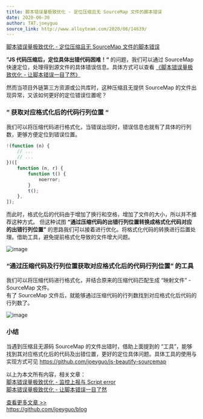 ```yaml
---
title: 脚本错误量极致优化 - 定位压缩且无 SourceMap 文件的脚本错误
date: 2020-06-30
author: TAT.joeyguo
source_link: http://www.alloyteam.com/2020/06/14639/
---
```


[脚本错误量极致优化 - 定位压缩且无 SourceMap 文件的脚本错误](https://github.com/joeyguo/blog/issues/23)

**”JS 代码压缩后，定位具体出错代码困难！“** 的问题，我们可以通过 SourceMap 快速定位，处理得到源文件的具体错误信息。具体方式可以查看 [《脚本错误量极致优化 - 让脚本错误一目了然》](https://github.com/joeyguo/blog/issues/14)

然而当项目外链第三方资源或公共库时，这种压缩且无提供 SourceMap 的文件出现异常，又该如何更好的定位错误位置呢？

### ” 获取对应格式化后的代码行列位置 “

我们可以将压缩代码进行格式化，当错误出现时，错误信息也就有了具体的行列数，更够方便定位到错误位置。

```javascript
!(function (n) {
    // ...
    // ...
})([
    function (n, r) {
        function t() {
            noerror;
        }
        t();
    },
]);
```

而此时，格式化后的代码由于增加了换行和空格，增加了文件的大小，所以并不推荐这种方式。 但这种试图 **“通过压缩代码的出错行列位置转换成格式化代码对应的出错行列位置”** 的思路我们可以接着进行优化。将格式化代码的转换进行后置处理。借助工具，避免提前格式化导致的文件增大问题。

![image](https://user-images.githubusercontent.com/10385585/86138598-3f632b00-bb21-11ea-82d4-0639c9457030.png)

### “通过压缩代码及行列位置获取对应格式化后的代码行列位置” 的工具

我们可以将压缩代码进行格式化，并结合原来的压缩代码匹配生成 “映射文件” - SourceMap 文件。  
有了 SourceMap 文件后，就能够通过压缩代码的行列数找到对应格式化后代码的行列数了。

![image](https://user-images.githubusercontent.com/10385585/86141213-5d7e5a80-bb24-11ea-9b14-31fefb7f010e.png)

### 小结

当遇到压缩且无源码 SourceMap 的文件出错时，借助上面提到的 “工具”，能够找到其对应格式化后的代码及出错位置，更好的定位具体问题。具体工具的使用与实现方式可见 <https://github.com/joeyguo/js-beautify-sourcemap>

以上为本文所有内容，相关文章：  
[脚本错误量极致优化 - 监控上报与 Script error](https://github.com/joeyguo/blog/issues/13)  
[脚本错误量极致优化 - 让脚本错误一目了然](https://github.com/joeyguo/blog/issues/14)

[查看更多文章 >>](https://github.com/joeyguo/blog)  
<https://github.com/joeyguo/blog>
